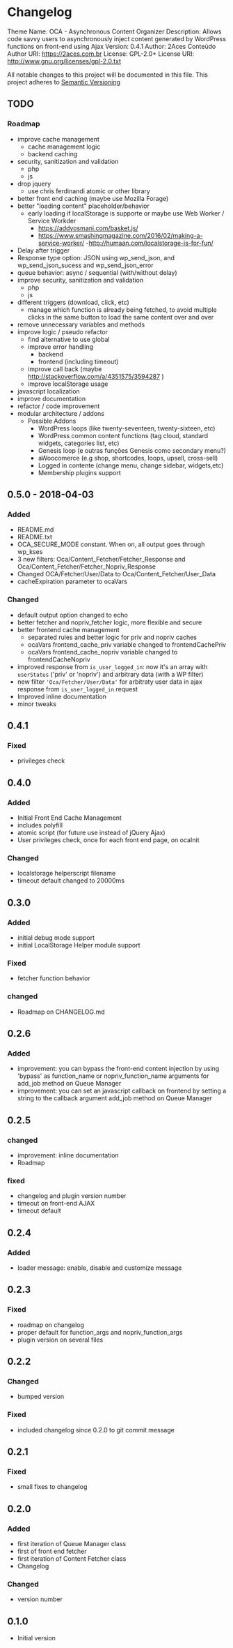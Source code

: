 # Changelog
Theme Name:  OCA - Asynchronous Content Organizer
Description: Allows code savvy users to asynchronously inject content generated by WordPress functions on front-end using Ajax
Version:     0.4.1
Author:      2Aces Conteúdo
Author URI:  https://2aces.com.br
License:     GPL-2.0+
License URI: http://www.gnu.org/licenses/gpl-2.0.txt

All notable changes to this project will be documented in this file.
This project adheres to [Semantic Versioning](http://semver.org/)

## TODO

### Roadmap

- improve cache management
	- cache management logic
	- backend caching
- security, sanitization and validation
	- php
	- js
- drop jquery
	- use chris ferdinandi atomic or other library
- better front end caching (maybe use Mozilla Forage)
- better "loading content" placeholder/behavior
	- early loading if localStorage is supporte or maybe use Web Worker / Service Workder
		- https://addyosmani.com/basket.js/
		- https://www.smashingmagazine.com/2016/02/making-a-service-worker/
		-http://humaan.com/localstorage-is-for-fun/
- Delay after trigger
- Response type option: JSON using wp_send_json, and wp_send_json_sucess and wp_send_json_error
- queue behavior: async / sequential (with/without delay)
- improve security, sanitization and validation
	- php
	- js
- different triggers (download, click, etc)
	- manage which function is already being fetched, to avoid multiple clicks in the same button to load the same content over and over
- remove unnecessary variables and methods
- improve logic / pseudo refactor
	- find alternative to use global
	- improve error handling
		- backend
		- frontend (including timeout)
	- improve call back (maybe http://stackoverflow.com/a/4351575/3594287 )
	- improve localStorage usage
- javascript localization
- improve documentation
- refactor / code improvement
- modular architecture / addons
	- Possible Addons
		- WordPress loops (like twenty-seventeen, twenty-sixteen, etc)
		- WordPress common content functions (tag cloud, standard widgets, categories list, etc)
		- Genesis loop (e outras funções Genesis como secondary menu?)
		- aWoocomerce (e.g shop, shortcodes, loops, upsell, cross-sell)
		- Logged in contente (change menu, change sidebar, widgets,etc)
		- Membership plugins support

## 0.5.0 - 2018-04-03

### Added
- README.md
- README.txt
- OCA_SECURE_MODE constant. When on, all output goes through wp_kses
- 3 new filters: Oca/Content_Fetcher/Fetcher_Response and Oca/Content_Fetcher/Fetcher_Nopriv_Response
- Changed OCA/Fetcher/User/Data to Oca/Content_Fetcher/User_Data
- cacheExpiration parameter to ocaVars

### Changed
- default output option changed to echo
- better fetcher and nopriv_fetcher logic, more flexible and secure
- better frontend cache management
	- separated rules and better logic for priv and nopriv caches
	- ocaVars frontend_cache_priv variable changed to frontendCachePriv
	- ocaVars frontend_cache_nopriv variable changed to frontendCacheNopriv
- improved response from `is_user_logged_in`: now it's an array with `userStatus` ('priv' or 'nopriv') and arbitrary data (with a WP filter)
- new filter `'Oca/Fetcher/User/Data'` for arbitraty user data in ajax response from `is_user_logged_in` request
- Improved inline documentation
- minor tweaks

## 0.4.1

### Fixed
- privileges check

## 0.4.0

### Added
- Initial Front End Cache Management
- includes polyfill
- atomic script (for future use instead of jQuery Ajax)
- User privileges check, once for each front end page, on ocaInit

### Changed
- localstorage helperscript filename
- timeout default changed to 20000ms

## 0.3.0

### Added
- initial debug mode support
- initial LocalStorage Helper module support

### Fixed
- fetcher function behavior

### changed
- Roadmap on CHANGELOG.md

## 0.2.6

### Added
- improvement: you can bypass the front-end content injection by using 'bypass' as function_name or nopriv_function_name arguments for add_job method on Queue Manager
- improvement: you can set an javascript callback on frontend by setting a string to the callback argument add_job method on Queue Manager

## 0.2.5

### changed
- improvement: inline documentation
- Roadmap

### fixed
- changelog and plugin version number
- timeout on front-end AJAX
- timeout default

## 0.2.4

### Added
- loader message: enable, disable and customize message

## 0.2.3

### Fixed
- roadmap on changelog
- proper default for function_args and nopriv_function_args
- plugin version on several files

## 0.2.2

### Changed
- bumped version

### Fixed
- included changelog since 0.2.0 to git commit message

## 0.2.1

### Fixed
- small fixes to changelog

## 0.2.0

### Added
- first iteration of Queue Manager class
- first of front end fetcher
- first iteration of Content Fetcher class
- Changelog

### Changed
- version number

## 0.1.0
- Initial version